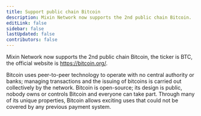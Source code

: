 ```yaml
---
title: Support public chain Bitcoin
description: Mixin Network now supports the 2nd public chain Bitcoin.
editLink: false
sidebar: false
lastUpdated: false
contributors: false
---
```


Mixin Network now supports the 2nd public chain Bitcoin, the ticker is BTC, the official website is https://bitcoin.org/.

Bitcoin uses peer-to-peer technology to operate with no central authority or banks; managing transactions and the issuing of bitcoins is carried out collectively by the network. Bitcoin is open-source; its design is public, nobody owns or controls Bitcoin and everyone can take part. Through many of its unique properties, Bitcoin allows exciting uses that could not be covered by any previous payment system.